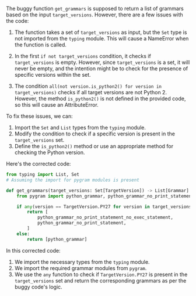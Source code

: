 The buggy function `get_grammars` is supposed to return a list of grammars based on the input `target_versions`. However, there are a few issues with the code:

1. The function takes a set of `target_versions` as input, but the `Set` type is not imported from the `typing` module. This will cause a NameError when the function is called.

2. In the first `if not target_versions` condition, it checks if `target_versions` is empty. However, since `target_versions` is a set, it will never be empty, and the intention might be to check for the presence of specific versions within the set.

3. The condition `all(not version.is_python2() for version in target_versions)` checks if all target versions are not Python 2. However, the method `is_python2()` is not defined in the provided code, so this will cause an AttributeError.

To fix these issues, we can:

1. Import the `Set` and `List` types from the `typing` module.
2. Modify the condition to check if a specific version is present in the `target_versions` set.
3. Define the `is_python2()` method or use an appropriate method for checking the Python version.

Here's the corrected code:

```python
from typing import List, Set
# Assuming the import for pygram modules is present

def get_grammars(target_versions: Set[TargetVersion]) -> List[Grammar]:
    from pygram import python_grammar, python_grammar_no_print_statement, python_grammar_no_print_statement_no_exec_statement

    if any(version == TargetVersion.PY27 for version in target_versions):
        return [
            python_grammar_no_print_statement_no_exec_statement,
            python_grammar_no_print_statement,
        ]
    else:
        return [python_grammar]
```

In this corrected code:
1. We import the necessary types from the `typing` module.
2. We import the required grammar modules from `pygram`.
3. We use the `any` function to check if `TargetVersion.PY27` is present in the `target_versions` set and return the corresponding grammars as per the buggy code's logic.